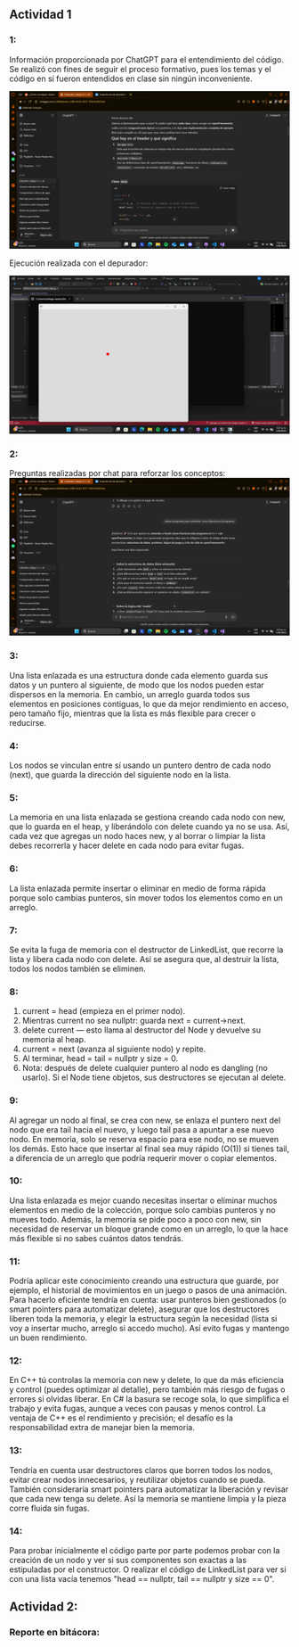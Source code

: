 ## Actividad 1
### 1:
Información proporcionada por ChatGPT para el entendimiento del código. Se realizó con fines de seguir el proceso formativo, pues los temas y el código en sí fueron entendidos en clase sin ningún inconveniente.

![alt text](image-1.png)

Ejecución realizada con el depurador:

![alt text](image.png)

### 2:
Preguntas realizadas por chat para reforzar los conceptos: 
![alt text](image-2.png)


### 3: 
Una lista enlazada es una estructura donde cada elemento guarda sus datos y un puntero al siguiente, de modo que los nodos pueden estar dispersos en la memoria. En cambio, un arreglo guarda todos sus elementos en posiciones contiguas, lo que da mejor rendimiento en acceso, pero tamaño fijo, mientras que la lista es más flexible para crecer o reducirse.

### 4: 
Los nodos se vinculan entre sí usando un puntero dentro de cada nodo (next), que guarda la dirección del siguiente nodo en la lista.

### 5:
La memoria en una lista enlazada se gestiona creando cada nodo con new, que lo guarda en el heap, y liberándolo con delete cuando ya no se usa. Así, cada vez que agregas un nodo haces new, y al borrar o limpiar la lista debes recorrerla y hacer delete en cada nodo para evitar fugas.

### 6:
La lista enlazada permite insertar o eliminar en medio de forma rápida porque solo cambias punteros, sin mover todos los elementos como en un arreglo.

### 7:
Se evita la fuga de memoria con el destructor de LinkedList, que recorre la lista y libera cada nodo con delete. Así se asegura que, al destruir la lista, todos los nodos también se eliminen.

### 8:
1. current = head (empieza en el primer nodo).
2. Mientras current no sea nullptr: guarda next = current->next.
3. delete current — esto llama al destructor del Node y devuelve su memoria al heap.
4. current = next (avanza al siguiente nodo) y repite.
5. Al terminar, head = tail = nullptr y size = 0.
6. Nota: después de delete cualquier puntero al nodo es dangling (no usarlo). Si el Node tiene objetos, sus destructores se ejecutan al delete.

### 9:
Al agregar un nodo al final, se crea con new, se enlaza el puntero next del nodo que era tail hacia el nuevo, y luego tail pasa a apuntar a ese nuevo nodo. En memoria, solo se reserva espacio para ese nodo, no se mueven los demás. Esto hace que insertar al final sea muy rápido (O(1)) si tienes tail, a diferencia de un arreglo que podría requerir mover o copiar elementos.

### 10:
Una lista enlazada es mejor cuando necesitas insertar o eliminar muchos elementos en medio de la colección, porque solo cambias punteros y no mueves todo. Además, la memoria se pide poco a poco con new, sin necesidad de reservar un bloque grande como en un arreglo, lo que la hace más flexible si no sabes cuántos datos tendrás.

### 11:
Podría aplicar este conocimiento creando una estructura que guarde, por ejemplo, el historial de movimientos en un juego o pasos de una animación. Para hacerlo eficiente tendría en cuenta: usar punteros bien gestionados (o smart pointers para automatizar delete), asegurar que los destructores liberen toda la memoria, y elegir la estructura según la necesidad (lista si voy a insertar mucho, arreglo si accedo mucho). Así evito fugas y mantengo un buen rendimiento.

### 12:
En C++ tú controlas la memoria con new y delete, lo que da más eficiencia y control (puedes optimizar al detalle), pero también más riesgo de fugas o errores si olvidas liberar. En C# la basura se recoge sola, lo que simplifica el trabajo y evita fugas, aunque a veces con pausas y menos control. La ventaja de C++ es el rendimiento y precisión; el desafío es la responsabilidad extra de manejar bien la memoria.

### 13:
Tendría en cuenta usar destructores claros que borren todos los nodos, evitar crear nodos innecesarios, y reutilizar objetos cuando se pueda. También consideraría smart pointers para automatizar la liberación y revisar que cada new tenga su delete. Así la memoria se mantiene limpia y la pieza corre fluida sin fugas.

### 14: 
Para probar inicialmente el código parte por parte podemos probar con la creación de un nodo y ver si sus componentes son exactas a las estipuladas por el constructor. O realizar el código de LinkedList para ver si con una lista vacía tenemos "head == nullptr, tail == nullptr y size == 0". 

## Actividad 2:

### Reporte en bitácora:


